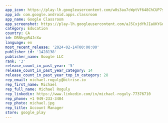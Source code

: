 ```yaml
---
app_icon: https://play-lh.googleusercontent.com/w0s3au7cWptVf648ChCUP7sW6uzdwGFTSTenE178Tz87K_w1P1sFwI6h1CLZUlC2Ug
app_id: com.google.android.apps.classroom
app_name: Google Classroom
app_screenshot: https://play-lh.googleusercontent.com/aJ5CxjdYhJIaUKYGdtZjNjBW-IrStLXKy3i3q7FYrdGVINWgKzCM68IlMQsfe4pBj6w
category: Education
country: CA
id: DBNhypR4JcXw
language: en
most_recent_release: '2024-02-14T00:00:00'
publisher_id: '1428138'
publisher_name: Google LLC
rank: '3'
release_count_in_past_year: '5'
release_count_in_past_year_category: 14
release_count_in_past_year_top_in_category: 28
rep_email: michael.roguly@bitrise.io
rep_first_name: Michael
rep_full_name: Michael Roguly
rep_linkedin: https://www.linkedin.com/in/michael-roguly-77376710
rep_phone: +1 949-233-3404
rep_photo: michael.jpg
rep_title: Account Manager
store: google_play
---
```

